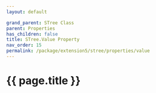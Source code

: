 ```yaml
---
layout: default

grand_parent: STree Class
parent: Properties
has_children: false
title: STree.Value Property
nav_order: 15
permalink: /package/extension5/stree/properties/value
---
```

# {{ page.title }}
